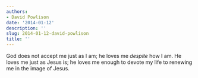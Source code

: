```yaml
---
authors:
- David Powlison
date: '2014-01-12'
description: ''
slug: 2014-01-12-david-powlison
title: ''
---
```

God does not accept me just as I am; he loves me *despite* how I am. He loves me just as Jesus is; he loves me enough to devote my life to renewing me in the image of Jesus.



